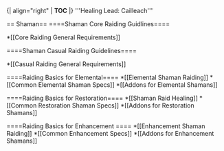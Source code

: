 {| align="right"
  | __TOC__
  |}
'''Healing Lead: Cailleach'''



== Shaman==
====Shaman Core Raiding Guidlines====

*[[Core Raiding General Requirements]]



====Shaman Casual Raiding Guidelines====

*[[Casual Raiding General Requirements]]


====Raiding Basics for Elemental====
*[[Elemental Shaman Raiding]]
*[[Common Elemental Shaman Specs]]
*[[Addons for Elemental Shamans]]



====Raiding Basics for Restoration====
*[[Shaman Raid Healing]]
*[[Common Restoration Shaman Specs]]
*[[Addons for Restoration Shamans]]



====Raiding Basics for Enhancement ====
*[[Enhancement Shaman Raiding]]
*[[Common Enhancement  Specs]]
*[[Addons for Enhancement Shamans]]